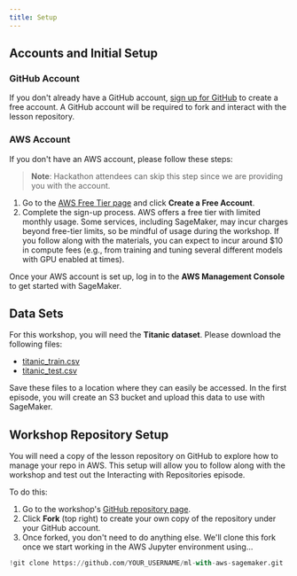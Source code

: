 ```yaml
---
title: Setup
---
```


## Accounts and Initial Setup

### GitHub Account

If you don't already have a GitHub account, [sign up for GitHub](https://github.com/) to create a free account. A GitHub account will be required to fork and interact with the lesson repository.

### AWS Account

If you don't have an AWS account, please follow these steps:

> **Note**: Hackathon attendees can skip this step since we are providing you with the account.

1. Go to the [AWS Free Tier page](https://aws.amazon.com/free/) and click **Create a Free Account**.
2. Complete the sign-up process. AWS offers a free tier with limited monthly usage. Some services, including SageMaker, may incur charges beyond free-tier limits, so be mindful of usage during the workshop. If you follow along with the materials, you can expect to incur around $10 in compute fees (e.g., from training and tuning several different models with GPU enabled at times).

Once your AWS account is set up, log in to the **AWS Management Console** to get started with SageMaker.

## Data Sets

For this workshop, you will need the **Titanic dataset**. Please download the following files:

- [titanic_train.csv](https://raw.githubusercontent.com/UW-Madison-DataScience/ml-with-aws-sagemaker/main/data/titanic_train.csv)
- [titanic_test.csv](https://raw.githubusercontent.com/UW-Madison-DataScience/ml-with-aws-sagemaker/main/data/titanic_test.csv)

Save these files to a location where they can easily be accessed. In the first episode, you will create an S3 bucket and upload this data to use with SageMaker.

## Workshop Repository Setup

You will need a copy of the lesson repository on GitHub to explore how to manage your repo in AWS. This setup will allow you to follow along with the workshop and test out the Interacting with Repositories episode.

To do this:

1. Go to the workshop's [GitHub repository page](https://github.com/UW-Madison-DataScience/ml-with-aws-sagemaker).
2. Click **Fork** (top right) to create your own copy of the repository under your GitHub account.
3. Once forked, you don't need to do anything else. We'll clone this fork once we start working in the AWS Jupyter environment using...

```python
!git clone https://github.com/YOUR_USERNAME/ml-with-aws-sagemaker.git
```  
